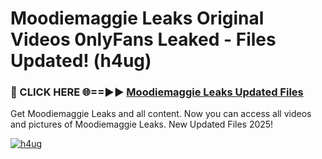 # Moodiemaggie Leaks Original Videos 0nlyFans Leaked - Files Updated! (h4ug)

<h3>🔴 CLICK HERE 🌐==►► <a href="https://tinyurl.com/2jnfzry5" rel="nofollow">Moodiemaggie Leaks Updated Files</a></h3>

Get Moodiemaggie Leaks and all content. Now you can access all videos and pictures of Moodiemaggie Leaks. New Updated Files 2025!

[![h4ug](https://i.imgur.com/GyGTBgg.gif)](https://tinyurl.com/2jnfzry5)
